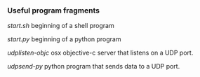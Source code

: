 ### Useful program fragments

*start.sh* beginning of a shell program

*start.py* beginning of a python program

*udplisten-objc* osx objective-c server that listens on a UDP port.

*udpsend-py* python program that sends data to a UDP port.

